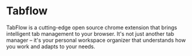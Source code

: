 # Tabflow
 TabFlow is a cutting-edge open source chrome extension that brings intelligent tab management to your browser. It's not just another tab manager – it's your personal workspace organizer that understands how you work and adapts to your needs.
